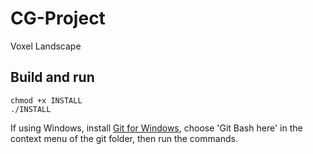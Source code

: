 # CG-Project

Voxel Landscape

## Build and run

    chmod +x INSTALL
    ./INSTALL

If using Windows, install [Git for Windows](https://gitforwindows.org/), choose 'Git Bash here'
in the context menu of the git folder, then run the commands.